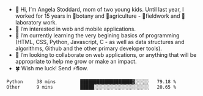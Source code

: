- 👋 Hi, I’m Angela Stoddard, mom of two young kids. Until last year, I worked for 15 years in 🌿botany and 🐞agriculture - 🥾fieldwork  and 🔬laboratory work. 
- 👀 I’m interested in web and mobile applications.
- 🌱 I’m currently learning the very begining basics of programming (HTML, CSS, Python, Javascript, C - as well as data structures and algorithms, Github and the other primary developer tools).
- 💞️ I’m looking to collaborate on web applications, or anything that will be appropriate to help me grow or make an impact.
- 🍀 Wish me luck! Send ⚡flow.

<!--START_SECTION:waka-->
```text
Python     38 mins         ███████████████████▓░░░░░   79.18 % 
Other      9 mins          █████░░░░░░░░░░░░░░░░░░░░   20.65 % 
```
<!--END_SECTION:waka-->

<!---
astoddard514/astoddard514 is a ✨ special ✨ repository because its `README.md` (this file) appears on your GitHub profile.
You can click the Preview link to take a look at your changes.
--->
